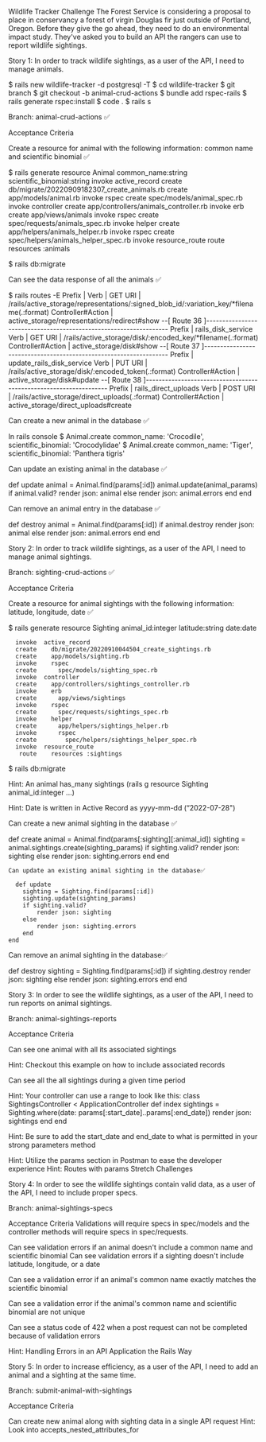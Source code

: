 Wildlife Tracker Challenge The Forest Service is considering a proposal to place in conservancy a forest of virgin Douglas fir just outside of Portland, Oregon. Before they give the go ahead, they need to do an environmental impact study. They've asked you to build an API the rangers can use to report wildlife sightings.

Story 1: In order to track wildlife sightings, as a user of the API, I need to manage animals.

$ rails new wildlife-tracker -d postgresql -T
$ cd wildlife-tracker
$ git branch
$ git checkout -b animal-crud-actions
$ bundle add rspec-rails
$ rails generate rspec:install
$ code .
$ rails s

Branch: animal-crud-actions ✅

Acceptance Criteria

Create a resource for animal with the following information: common name and scientific binomial ✅

$ rails generate resource Animal common_name:string scientific_binomial:string
 invoke  active_record
      create    db/migrate/20220909182307_create_animals.rb
      create    app/models/animal.rb
      invoke    rspec
      create      spec/models/animal_spec.rb
      invoke  controller
      create    app/controllers/animals_controller.rb
      invoke    erb
      create      app/views/animals
      invoke    rspec
      create      spec/requests/animals_spec.rb
      invoke    helper
      create      app/helpers/animals_helper.rb
      invoke      rspec
      create        spec/helpers/animals_helper_spec.rb
      invoke  resource_route
       route    resources :animals

$ rails db:migrate

Can see the data response of all the animals ✅

$ rails routes -E
Prefix            | 
Verb              | GET
URI               | /rails/active_storage/representations/:signed_blob_id/:variation_key/*filename(.:format)
Controller#Action | active_storage/representations/redirect#show
--[ Route 36 ]------------------------------------------------------------------
Prefix            | rails_disk_service
Verb              | GET
URI               | /rails/active_storage/disk/:encoded_key/*filename(.:format)
Controller#Action | active_storage/disk#show
--[ Route 37 ]------------------------------------------------------------------
Prefix            | update_rails_disk_service
Verb              | PUT
URI               | /rails/active_storage/disk/:encoded_token(.:format)
Controller#Action | active_storage/disk#update
--[ Route 38 ]------------------------------------------------------------------
Prefix            | rails_direct_uploads
Verb              | POST
URI               | /rails/active_storage/direct_uploads(.:format)
Controller#Action | active_storage/direct_uploads#create


Can create a new animal in the database ✅

In rails console
$ Animal.create common_name: 'Crocodile', scientific_binomial: 'Crocodylidae'
$ Animal.create common_name: 'Tiger', scientific_binomial: 'Panthera tigris'

Can update an existing animal in the database ✅

def update
        animal = Animal.find(params[:id])
        animal.update(animal_params)
        if animal.valid?
            render json: animal
        else
            render json: animal.errors
            end
    end

Can remove an animal entry in the database ✅

 def destroy
        animal = Animal.find(params[:id])
           if animal.destroy
           render json: animal
           else
               render json: animal.errors
           end
       end

Story 2: In order to track wildlife sightings, as a user of the API, I need to manage animal sightings.

Branch: sighting-crud-actions ✅

Acceptance Criteria

Create a resource for animal sightings with the following information: latitude, longitude, date  ✅

$ rails generate resource Sighting animal_id:integer latitude:string date:date

      invoke  active_record
      create    db/migrate/20220910044504_create_sightings.rb
      create    app/models/sighting.rb
      invoke    rspec
      create      spec/models/sighting_spec.rb
      invoke  controller
      create    app/controllers/sightings_controller.rb
      invoke    erb
      create      app/views/sightings
      invoke    rspec
      create      spec/requests/sightings_spec.rb
      invoke    helper
      create      app/helpers/sightings_helper.rb
      invoke      rspec
      create        spec/helpers/sightings_helper_spec.rb
      invoke  resource_route
       route    resources :sightings
 $ rails db:migrate

Hint: An animal has_many sightings (rails g resource Sighting animal_id:integer ...) 

Hint: Date is written in Active Record as yyyy-mm-dd (“2022-07-28") 

Can create a new animal sighting in the database ✅

 def create 
        animal = Animal.find(params[:sighting][:animal_id]) 
        sighting = animal.sightings.create(sighting_params)
        if sighting.valid?
        render json: sighting
        else
        render json: sighting.errors
        end
    end

    Can update an existing animal sighting in the database✅

      def update
        sighting = Sighting.find(params[:id])
        sighting.update(sighting_params)
        if sighting.valid?
            render json: sighting
        else 
            render json: sighting.errors
        end
    end

Can remove an animal sighting in the database✅

   def destroy
        sighting = Sighting.find(params[:id])
        if sighting.destroy
            render json: sighting
        else 
            render json: sighting.errors
        end
    end

Story 3: In order to see the wildlife sightings, as a user of the API, I need to run reports on animal sightings.

  
Branch: animal-sightings-reports

Acceptance Criteria

Can see one animal with all its associated sightings 

Hint: Checkout this example on how to include associated records 

Can see all the all sightings during a given time period 

Hint: Your controller can use a range to look like this: class SightingsController < ApplicationController def index sightings = Sighting.where(date: params[:start_date]..params[:end_date]) render json: sightings end end 

Hint: Be sure to add the start_date and end_date to what is permitted in your strong parameters method 

Hint: Utilize the params section in Postman to ease the developer experience Hint: Routes with params Stretch Challenges 

Story 4: In order to see the wildlife sightings contain valid data, as a user of the API, I need to include proper specs.

Branch: animal-sightings-specs

Acceptance Criteria Validations will require specs in spec/models and the controller methods will require specs in spec/requests.

Can see validation errors if an animal doesn't include a common name and scientific binomial Can see validation errors if a sighting doesn't include latitude, longitude, or a date 

Can see a validation error if an animal's common name exactly matches the scientific binomial 

Can see a validation error if the animal's common name and scientific binomial are not unique 

Can see a status code of 422 when a post request can not be completed because of validation errors

 Hint: Handling Errors in an API Application the Rails Way 
 
 Story 5: In order to increase efficiency, as a user of the API, I need to add an animal and a sighting at the same time.

Branch: submit-animal-with-sightings

Acceptance Criteria

Can create new animal along with sighting data in a single API request Hint: Look into accepts_nested_attributes_for

